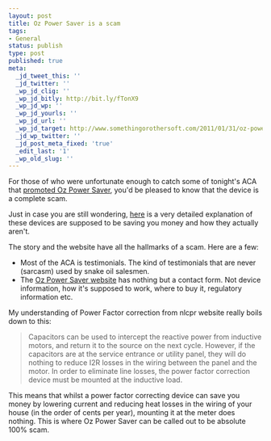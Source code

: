```yaml
---
layout: post
title: Oz Power Saver is a scam
tags:
- General
status: publish
type: post
published: true
meta:
  _jd_tweet_this: ''
  _jd_twitter: ''
  _wp_jd_clig: ''
  _wp_jd_bitly: http://bit.ly/fTonX9
  _wp_jd_wp: ''
  _wp_jd_yourls: ''
  _wp_jd_url: ''
  _wp_jd_target: http://www.somethingorothersoft.com/2011/01/31/oz-power-save-is-a-scam/
  _jd_wp_twitter: ''
  _jd_post_meta_fixed: 'true'
  _edit_last: '1'
  _wp_old_slug: ''
---
```

For those of who were unfortunate enough to catch some of tonight's ACA that [promoted Oz Power Saver](http://aca.ninemsn.com.au/article.aspx?id=8204229), you'd be pleased to know that the device is a complete scam.

Just in case you are still wondering, [here](http://www.nlcpr.com/Deceptions1.php) is a very detailed explanation of these devices are supposed to be saving you money and how they actually aren't.

The story and the website have all the hallmarks of a scam. Here are a few:

- Most of the ACA is testimonials. The kind of testimonials that are never (sarcasm) used by snake oil salesmen.
- The [Oz Power Saver website](http://www.ozpowersave.com.au/) has nothing but a contact form. Not device information,  how it's supposed to work, where to buy it, regulatory information etc.

My understanding of Power Factor correction from nlcpr website really boils down to this:

> Capacitors can be used to intercept the reactive power from inductive motors, and return it to the source on the next cycle. However, if the capacitors are at the service entrance or utility panel, they will do nothing to reduce I2R losses in the wiring between the panel and the motor. In order to eliminate line losses, the power factor correction device must be mounted at the inductive load.

This means that whilst a power factor correcting device can save you money by lowering current and reducing heat losses in the wiring of your house (in the order of cents per year), mounting it at the meter does nothing. This is where Oz Power Saver can be called out to be absolute 100% scam.  
